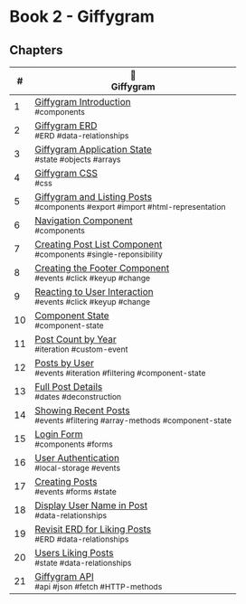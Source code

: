 # Book 2 - Giffygram

## Chapters

| #  | 🌠 <br/> Giffygram <br/>  |
|--|--|
| 1 | [Giffygram Introduction](./chapters/GG_INTRO.md)  <br/> <sub style="font-size:0.85rem;">#components</sub> |
| 2 | [Giffygram ERD](./chapters/GG_ERD.md) <br/> <sub style="font-size:0.85rem;">#ERD #data-relationships</sub> |
| 3 | [Giffygram Application State](./chapters/GG_STATE_STORE.md) <br/> <sub style="font-size:0.85rem;">#state #objects #arrays</sub> |
| 4 | [Giffygram CSS](./chapters/GG_STYLES.md) <br/> <sub style="font-size:0.85rem;">#css</sub> |
| 5 | [Giffygram and Listing Posts](./chapters/GG_POST_STATE_ITERATION.md) <br/> <sub style="font-size:0.85rem;">#components #export #import #html-representation</sub> |
| 6 | [Navigation Component](./chapters/GG_NAVBAR.md) <br/> <sub style="font-size:0.85rem;">#components</sub> |
| 7 | [Creating Post List Component](./chapters/GG_POST_LIST.md) <br/> <sub style="font-size:0.85rem;">#components #single-reponsibility</sub> |
| 8 | [Creating the Footer Component](./chapters/GG_FOOTER.md) <br/> <sub style="font-size:0.85rem;">#events #click #keyup #change</sub> |
| 9 | [Reacting to User Interaction](./chapters/GG_EVENT_LISTENER.md) <br/> <sub style="font-size:0.85rem;">#events #click #keyup #change</sub> |
| 10 | [Component State](./chapters/GG_COMPONENT_STATE.md) <br/> <sub style="font-size:0.85rem;">#component-state</sub> |
| 11 | [Post Count by Year](./chapters/GG_POST_FILTERING.md) <br/> <sub style="font-size:0.85rem;">#iteration #custom-event</sub> |
| 12 | [Posts by User](./chapters/GG_USER_FILTERING.md) <br/> <sub style="font-size:0.85rem;">#events #iteration #filtering #component-state</sub> |
| 13 | [Full Post Details](./chapters/GG_POST_DETAILS.md) <br/> <sub style="font-size:0.85rem;">#dates #deconstruction</sub> |
| 14 | [Showing Recent Posts](./chapters/GG_RECENT_POSTS.md) <br/> <sub style="font-size:0.85rem;">#events #filtering #array-methods #component-state</sub> |
| 15 | [Login Form](./chapters/GG_LOGIN_FORM.md) <br/> <sub style="font-size:0.85rem;">#components #forms</sub> |
| 16 | [User Authentication](./chapters/GG_AUTH.md) <br/> <sub style="font-size:0.85rem;">#local-storage #events</sub> |
| 17 | [Creating Posts](./chapters/GG_POST_CREATION.md) <br/> <sub style="font-size:0.85rem;">#events #forms #state</sub> |
| 18 | [Display User Name in Post](./chapters/GG_JOIN_USER.md) <br/> <sub style="font-size:0.85rem;">#data-relationships</sub> |
| 19 | [Revisit ERD for Liking Posts](./chapters/ERD.md) <br/> <sub style="font-size:0.85rem;">#ERD #data-relationships</sub> |
| 20 | [Users Liking Posts](./chapters/GG_LIKES_STATE.md) <br/> <sub style="font-size:0.85rem;">#state #data-relationships</sub> |
| 21 | [Giffygram API](./chapters/GG_API.md) <br/> <sub style="font-size:0.85rem;">#api #json #fetch #HTTP-methods</sub> |
